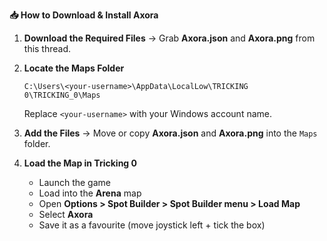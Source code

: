**:inbox_tray: How to Download & Install Axora**

1. **Download the Required Files**
   → Grab **Axora.json** and **Axora.png** from this thread.

2. **Locate the Maps Folder**

   ```
   C:\Users\<your-username>\AppData\LocalLow\TRICKING 0\TRICKING_0\Maps
   ```

   Replace `<your-username>` with your Windows account name.

3. **Add the Files**
   → Move or copy **Axora.json** and **Axora.png** into the `Maps` folder.

4. **Load the Map in Tricking 0**

   * Launch the game
   * Load into the **Arena** map
   * Open **Options > Spot Builder > Spot Builder menu > Load Map**
   * Select **Axora**
   * Save it as a favourite (move joystick left + tick the box)